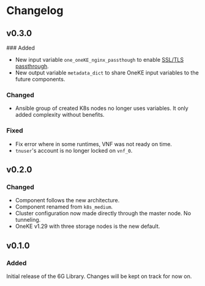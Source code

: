 # Changelog

## v0.3.0
### Added
- New input variable `one_oneKE_nginx_passthough` to enable [SSL/TLS passthrough](https://kubernetes.github.io/ingress-nginx/user-guide/tls/#ssl-passthrough).
- New output variable `metadata_dict` to share OneKE input variables to the future components.

### Changed
- Ansible group of created K8s nodes no longer uses variables. It only added complexity without benefits.

### Fixed
- Fix error where in some runtimes, VNF was not ready on time.
- `tnuser`'s account is no longer locked on `vnf_0`.

## v0.2.0
### Changed
- Component follows the new architecture.
- Component renamed from `k8s_medium`.
- Cluster configuration now made directly through the master node. No tunneling.
- OneKE v1.29 with three storage nodes is the new default.

## v0.1.0
### Added
Initial release of the 6G Library. Changes will be kept on track for now on.
